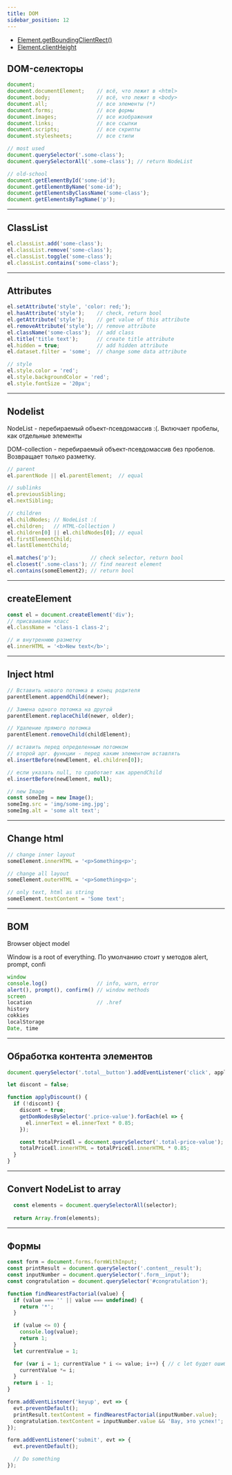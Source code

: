 ```yaml
---
title: DOM
sidebar_position: 12
---
```


- [Element.getBoundingClientRect()](https://developer.mozilla.org/ru/docs/Web/API/Element/getBoundingClientRect)
- [Element.clientHeight](https://developer.mozilla.org/ru/docs/Web/API/Element/clientHeight)

## DOM-селекторы

```js
document;
document.documentElement;    // всё, что лежит в <html>
document.body;               // всё, что лежит в <body>
document.all;                // все элементы (*)
document.forms;              // все формы
document.images;             // все изображения
document.links;              // все ссылки
document.scripts;            // все скрипты
document.stylesheets;        // все стили

// most used
document.querySelector('.some-class');
document.querySelectorAll('.some-class'); // return NodeList

// old-school
document.getElementById('some-id');
document.getElementByName('some-id');
document.getElementsByClassName('some-class');
document.getElementsByTagName('p');
```

---

## ClassList

```js
el.classList.add('some-class');
el.classList.remove('some-class');
el.classList.toggle('some-class');
el.classList.contains('some-class');
```

---

## Attributes

```js
el.setAttribute('style', 'color: red;');
el.hasAttribute('style');    // check, return bool
el.getAttribute('style');    // get value of this attribute
el.removeAttribute('style'); // remove attribute
el.className('some-class');  // add class
el.title('title text');      // create title attribute
el.hidden = true;            // add hidden attribute
el.dataset.filter = 'some';  // change some data attribute

// style
el.style.color = 'red';
el.style.backgroundColor = 'red';
el.style.fontSize = '20px';
```

---

## Nodelist

NodeList - перебираемый объект-псевдомассив :(. Включает пробелы, как отдельные элементы

DOM-collection - перебираемый объект-псевдомассив без пробелов. Возвращает только разметку.

```js
// parent
el.parentNode || el.parentElement;  // equal

// sublinks
el.previousSibling;
el.nextSibling;

// children
el.childNodes; // NodeList :(
el.children;   // HTML-Collection )
el.children[0] || el.childNodes[0]; // equal
el.firstElementChild;
el.lastElementChild;

el.matches('p');           // check selector, return bool
el.closest('.some-class'); // find nearest element
el.contains(someElement2); // return bool
```

---

## createElement

```js
const el = document.createElement('div');
// присваиваем класс
el.className = 'class-1 class-2';

// и внутреннюю разметку
el.innerHTML = '<b>New text</b>';
```

---

## Inject html

```js
// Вставить нового потомка в конец родителя
parentElement.appendChild(newer);

// Замена одного потомка на другой
parentElement.replaceChild(newer, older);

// Удаление прямого потомка
parentElement.removeChild(childElement);

// вставить перед определенным потомком
// второй арг. функции - перед каким элементом вставлять
el.insertBefore(newElement, el.children[0]);

// если указать null, то сработает как appendChild
el.insertBefore(newElement, null);

// new Image
const someImg = new Image();
someImg.src = 'img/some-img.jpg';
someImg.alt = 'some alt text';
```

---

## Change html

```js
// change inner layout
someElement.innerHTML = '<p>Something<p>';

// change all layout
someElement.outerHTML = '<p>Something<p>';

// only text, html as string
someElement.textContent = 'Some text';
```

---

## BOM

Browser object model

Window is a root of everything. По умолчанию стоит у методов alert, prompt, confi

```js
window
console.log()                // info, warn, error
alert(), prompt(), confirm() // window methods
screen
location                     // .href
history
cokkies
localStorage
Date, time
```

---

## Обработка контента элементов

```js
document.querySelector('.total__button').addEventListener('click', applyDiscount);

let discont = false;

function applyDiscount() {
  if (!discont) {
    discont = true;
    getDomNodesBySelector('.price-value').forEach(el => {
      el.innerText = el.innerText * 0.85;
    });

    const totalPriceEl = document.querySelector('.total-price-value');
    totalPriceEl.innerHTML = totalPriceEl.innerHTML * 0.85;   
  }   
}
```

---


## Convert NodeList to array

```js
  const elements = document.querySelectorAll(selector);
  
  return Array.from(elements);
```

---

## Формы

```js
const form = document.forms.formWithInput;
const printResult = document.querySelector('.content__result');
const inputNumber = document.querySelector('.form__input');
const congratulation = document.querySelector('#congratulation');

function findNearestFactorial(value) {
  if (value === '' || value === undefined) {
    return '*';
  }

  if (value <= 0) {
    console.log(value);
    return 1;
  }
  let currentValue = 1;

  for (var i = 1; currentValue * i <= value; i++) { // c let будет ошибка
    currentValue *= i;
  }
  return i - 1;
}

form.addEventListener('keyup', evt => {
  evt.preventDefault();
  printResult.textContent = findNearestFactorial(inputNumber.value);
  congratulation.textContent = inputNumber.value && 'Вау, это успех!';
});

form.addEventListener('submit', evt => {
  evt.preventDefault();

  // Do something
});
```
